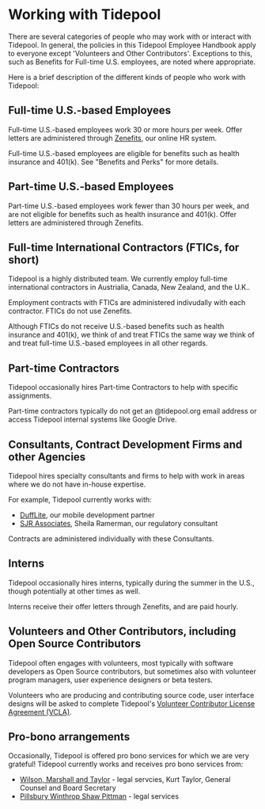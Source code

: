 # Working with Tidepool

There are several categories of people who may work with or interact with Tidepool. In general, the policies in this Tidepool Employee Handbook apply to everyone except 'Volunteers and Other Contributors'. Exceptions to this, such as Benefits for Full-time U.S. employees, are noted where appropriate.

Here is a brief description of the different kinds of people who work with Tidepool:

## Full-time U.S.-based Employees

Full-time U.S.-based employees work 30 or more hours per week. Offer letters are administered through [Zenefits](https://zenefits.com), our online HR system.

Full-time U.S.-based employees are eligible for benefits such as health insurance and 401(k). See "Benefits and Perks" for more details.

## Part-time U.S.-based Employees

Part-time U.S.-based employees work fewer than 30 hours per week, and are not eligible for benefits such as health insurance and 401(k). Offer letters are administered through Zenefits.

## Full-time International Contractors (FTICs, for short)

Tidepool is a highly distributed team. We currently employ full-time international contractors in Austrialia, Canada, New Zealand, and the U.K..

Employment contracts with FTICs are administered indivudally with each contractor. FTICs do not use Zenefits.

Although FTICs do not receive U.S.-based benefits such as health insurance and 401(k), we think of and treat FTICs the same way we think of and treat full-time U.S.-based employees in all other regards.

## Part-time Contractors

Tidepool occasionally hires Part-time Contractors to help with specific assignments.

Part-time contractors typically do not get an @tidepool.org email address or access Tidepool internal systems like Google Drive.

## Consultants, Contract Development Firms and other Agencies

Tidepool hires specialty consultants and firms to help with work in areas where we do not have in-house expertise.

For example, Tidepool currently works with:
* [DuffLite](http://dufflite.com), our mobile development partner
* [SJR Associates](http://sjrassoc.com), Sheila Ramerman, our regulatory consultant

Contracts are administered individually with these Consultants. 

## Interns

Tidepool occasionally hires interns, typically during the summer in the U.S., though potentially at other times as well.

Interns receive their offer letters through Zenefits, and are paid hourly.

## Volunteers and Other Contributors, including Open Source Contributors

Tidepool often engages with volunteers, most typically with software developers as Open Source contributors, but sometimes also with volunteer program managers, user experience designers or beta testers.

Volunteers who are producing and contributing source code, user interface designs will be asked to complete Tidepool's [Volunteer Contributor License Agreement (VCLA)](http://developer.tidepool.io/contributors/).

## Pro-bono arrangements

Occasionally, Tidepool is offered pro bono services for which we are very grateful! Tidepool currently works and receives pro bono services from:
* [Wilson, Marshall and Taylor](http://wmtlaw.com/) - legal servcies, Kurt Taylor, General Counsel and Board Secretary
* [Pillsbury Winthrop Shaw Pittman](https://www.pillsburylaw.com/en/) - legal services